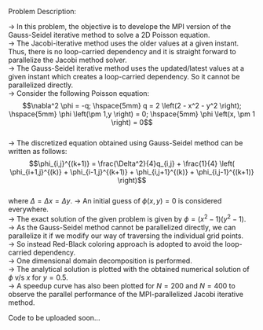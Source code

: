 Problem Description:  

-> In this problem, the objective is to develope the MPI version of the Gauss-Seidel iterative method to solve a 2D Poisson equation.    
-> The Jacobi-iterative method uses the older values at a given instant. Thus, there is no loop-carried dependency and it is straight forward to parallelize the Jacobi method solver.  
-> The Gauss-Seidel iterative method uses the updated/latest values at a given instant which creates a loop-carried dependency. So it cannot be parallelized directly.  
-> Consider the following Poisson equation:  
$$\nabla^2 \phi = -q; \hspace{5mm} q = 2 \left(2 - x^2 - y^2 \right); \hspace{5mm} \phi \left(\pm 1,y \right) = 0; \hspace{5mm} \phi \left(x, \pm 1 \right) = 0$$  
-> The discretized equation obtained using Gauss-Seidel method can be written as follows:  
$$\phi_{i,j}^{(k+1)} = \frac{\Delta^2}{4}q_{i,j} + \frac{1}{4} \left( \phi_{i+1,j}^{(k)} + \phi_{i-1,j}^{(k+1)} + \phi_{i,j+1}^{(k)} + \phi_{i,j-1}^{(k+1)} \right)$$  
where $\Delta = \Delta x = \Delta y$. 
-> An initial guess of $\phi(x, y) = 0$ is considered everywhere.  
-> The exact solution of the given problem is given by $\phi = (x^2-1)(y^2-1)$.  
-> As the Gauss-Seidel method cannot be parallelized directly, we can parallelize it if we modify our way of traversing the individual grid points.  
-> So instead Red-Black coloring approach is adopted to avoid the loop-carried dependency.  
-> One dimensional domain decomposition is performed.  
-> The analytical solution is plotted with the obtained numerical solution of $\phi$ v/s $x$ for $y=0.5$.  
-> A speedup curve has also been plotted for $N=200$ and $N = 400$ to observe the parallel performance of the MPI-parallelized Jacobi iterative method.  

Code to be uploaded soon...
